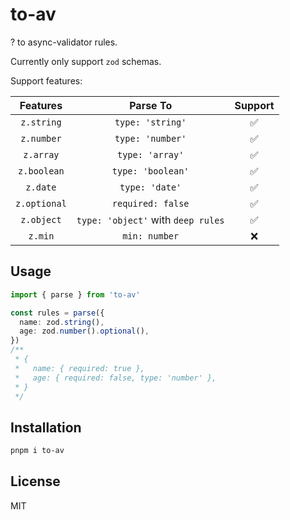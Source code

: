 # to-av

? to async-validator rules.

Currently only support `zod` schemas.

Support features:

| Features | Parse To | Support |
|:-:|:-:|:-:|
| `z.string` | `type: 'string'` | ✅ |
| `z.number` | `type: 'number'` | ✅ | 
| `z.array` | `type: 'array'` | ✅ |
| `z.boolean` | `type: 'boolean'` | ✅ |
| `z.date` | `type: 'date'` | ✅ |
| `z.optional` | `required: false` | ✅ |
| `z.object` | `type: 'object'` with `deep rules` | ✅ |
| `z.min` | `min: number` | ❌ |

## Usage

```ts
import { parse } from 'to-av'

const rules = parse({
  name: zod.string(),
  age: zod.number().optional(),
})
/**
 * {
 *   name: { required: true },
 *   age: { required: false, type: 'number' },
 * }
 */
```

## Installation

```bash
pnpm i to-av
```

## License

MIT
